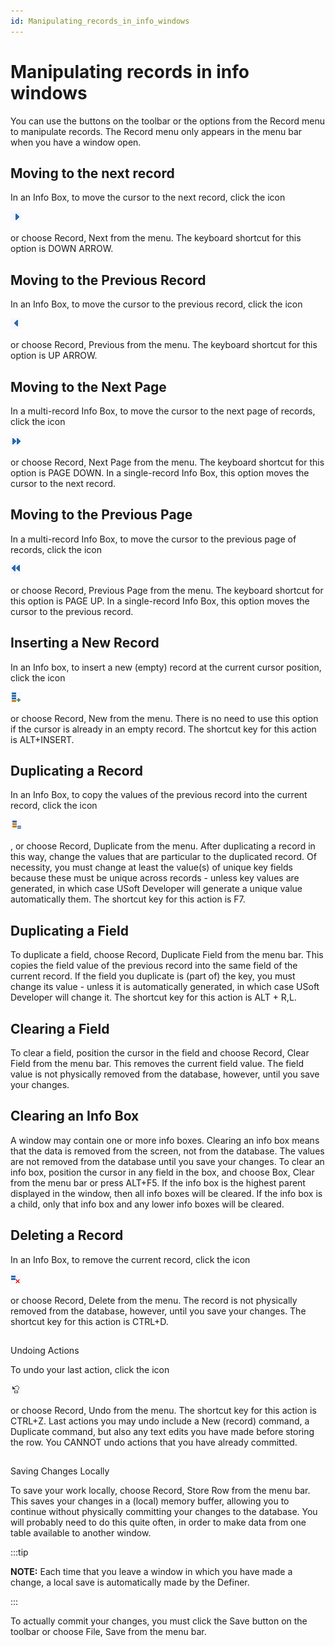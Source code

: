 ```yaml
---
id: Manipulating_records_in_info_windows
---
```


# Manipulating records in info windows

You can use the buttons on the toolbar or the options from the Record menu to manipulate records. The Record menu only appears in the menu bar when you have a window open.

## Moving to the next record

In an Info Box, to move the cursor to the next record, click the icon

![](./assets/8342385d-7ea1-41a6-9ee1-102ca1735e91.png)

or choose Record, Next from the menu. The keyboard shortcut for this option is DOWN ARROW.

## Moving to the Previous Record

In an Info Box, to move the cursor to the previous record, click the icon

![](./assets/96f8f58d-3410-43a2-9edd-dd4a984f16f5.png)

or choose Record, Previous from the menu. The keyboard shortcut for this option is UP ARROW.

## Moving to the Next Page

In a multi-record Info Box, to move the cursor to the next page of records, click the icon

![](./assets/b6a6346b-53f9-4e7d-989c-87a5075ceb1e.png)

or choose Record, Next Page from the menu. The keyboard shortcut for this option is PAGE DOWN.
In a single-record Info Box, this option moves the cursor to the next record.

## Moving to the Previous Page

In a multi-record Info Box, to move the cursor to the previous page of records, click the icon

![](./assets/1a481c4e-ffbb-4986-99b6-1dcda5435645.png)

or choose Record, Previous Page from the menu. The keyboard shortcut for this option is PAGE UP.
In a single-record Info Box, this option moves the cursor to the previous record.

## Inserting a New Record

In an Info box, to insert a new (empty) record at the current cursor position, click the icon

![](./assets/89886b07-62d7-4155-88af-9afdd2d33eac.png)

or choose Record, New from the menu. There is no need to use this option if the cursor is already in an empty record. The shortcut key for this action is ALT+INSERT.

## Duplicating a Record

In an Info Box, to copy the values of the previous record into the current record, click the icon

![](./assets/540285e0-70a7-4ce9-b506-16bfbd9e20ee.png)

, or choose Record, Duplicate from the menu. After duplicating a record in this way, change the values that are particular to the duplicated record. Of necessity, you must change at least the value(s) of unique key fields because these must be unique across records - unless key values are generated, in which case USoft Developer will generate a unique value automatically them. The shortcut key for this action is F7.

## Duplicating a Field

To duplicate a field, choose Record, Duplicate Field from the menu bar. This copies the field value of the previous record into the same field of the current record. If the field you duplicate is (part of) the key, you must change its value - unless it is automatically generated, in which case USoft Developer will change it. The shortcut key for this action is ALT + R,L.

## Clearing a Field

To clear a field, position the cursor in the field and choose Record, Clear Field from the menu bar. This removes the current field value. The field value is not physically removed from the database, however, until you save your changes.

## Clearing an Info Box

A window may contain one or more info boxes. Clearing an info box means that the data is removed from the screen, not from the database. The values are not removed from the database until you save your changes.
To clear an info box, position the cursor in any field in the box, and choose Box, Clear from the menu bar or press ALT+F5.
If the info box is the highest parent displayed in the window, then all info boxes will be cleared. If the info box is a child, only that info box and any lower info boxes will be cleared.

## Deleting a Record

In an Info Box, to remove the current record, click the icon

![](./assets/5a88c573-80cb-4917-8177-5d34ae93e27d.png)

or choose Record, Delete from the menu. The record is not physically removed from the database, however, until you save your changes. The shortcut key for this action is CTRL+D.

## 
Undoing Actions


To undo your last action, click the icon

![](./assets/74dc7358-a1ca-4a88-ba56-7a5871d6bc95.png)

or choose Record, Undo from the menu. The shortcut key for this action is CTRL+Z.
Last actions you may undo include a New (record) command, a Duplicate command, but also any text edits you have made before storing the row. You CANNOT undo actions that you have already committed.

## 
Saving Changes Locally

To save your work locally, choose Record, Store Row from the menu bar. This saves your changes in a (local) memory buffer, allowing you to continue without physically committing your changes to the database. You will probably need to do this quite often, in order to make data from one table available to another window.


:::tip

**NOTE:** Each time that you leave a window in which you have made a change, a local save is automatically made by the Definer.

:::

To actually commit your changes, you must click the Save button on the toolbar or choose File, Save from the menu bar.

 